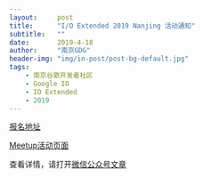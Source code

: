 ```yaml
---
layout:     post
title:      "I/O Extended 2019 Nanjing 活动通知"
subtitle:   ""
date:       2019-4-18
author:     "南京GDG"
header-img: "img/in-post/post-bg-default.jpg"
tags:
    - 南京谷歌开发者社区
    - Google IO
    - IO Extended
    - 2019
---
```


[报名地址](https://form.chinagdg.org/forms/d/e/1FAIpQLSfpvzVnPfmwPL_GPYrK8-0TA3iPyf_oHhGwscVuwcFo5wUrMQ/viewform)

[Meetup活动页面](https://www.meetup.com/Nanjing-GDG/events/260689323/)

查看详情，请打开[微信公众号文章](https://mp.weixin.qq.com/s?__biz=MjM5OTA5OTk1Nw==&mid=2651685381&idx=1&sn=5f6e864088c600aa1b1449d035d67212&chksm=bd39895f8a4e0049ea8f092089ab5227a1a9af4ccbf9ae45fd703722a1876f23e1433128e84b&xtrack=1&scene=0&subscene=131&clicktime=1555574679&ascene=7&devicetype=android-28&version=27000430&nettype=3gnet&abtest_cookie=AwABAAoACwATAAQAI5ceAFaZHgDKmR4A3JkeAAAA&lang=zh_CN&pass_ticket=uIWdGvFGkO14XlTOEXy%2FD40Kq%2Bg0NgwgOoR46BLC3gk%3D&wx_header=1)

